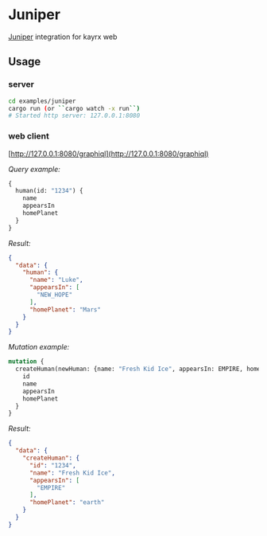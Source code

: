 # Juniper

[Juniper](https://github.com/graphql-rust/juniper) integration for kayrx web

## Usage

### server

```bash
cd examples/juniper
cargo run (or ``cargo watch -x run``)
# Started http server: 127.0.0.1:8080
```

### web client

[http://127.0.0.1:8080/graphiql](http://127.0.0.1:8080/graphiql)

_Query example:_
```graphql
{
  human(id: "1234") {
    name
    appearsIn
    homePlanet
  }
}
```
_Result:_
```json
{
  "data": {
    "human": {
      "name": "Luke",
      "appearsIn": [
        "NEW_HOPE"
      ],
      "homePlanet": "Mars"
    }
  }
}
```

_Mutation example:_

```graphql
mutation {
  createHuman(newHuman: {name: "Fresh Kid Ice", appearsIn: EMPIRE, homePlanet: "earth"}) {
    id
    name
    appearsIn
    homePlanet
  }
}
```

_Result:_
```json
{
  "data": {
    "createHuman": {
      "id": "1234",
      "name": "Fresh Kid Ice",
      "appearsIn": [
        "EMPIRE"
      ],
      "homePlanet": "earth"
    }
  }
}
```
